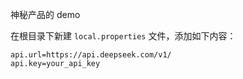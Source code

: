 神秘产品的 demo

在根目录下新建 `local.properties` 文件，添加如下内容：

```properties
api.url=https://api.deepseek.com/v1/
api.key=your_api_key
```

